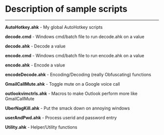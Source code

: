 # Description of sample scripts
- - -
**AutoHotkey.ahk** - My global AutoHotkey scripts

**decode.cmd** - Windows cmd/batch file to run decode.ahk on a value

**decode.ahk** - Decode a value

**encode.cmd** - Windows cmd/batch file to run encode.ahk on a value

**encode.ahk** - Encode a value

**encodeDecode.ahk** - Encoding/Decoding (really Obfuscating) functions

**GmailCallMute.ahk** - Toggle mute on a Google voice call

**outlookvimctrls.ahk** - Macros to make Outlook perform more like GmailCallMute

**UberNagKill.ahk** - Put the smack down on annoying windows

**userAndPwd.ahk** - Process userid and password entry

**Utility.ahk** - Helper/Utility functions
